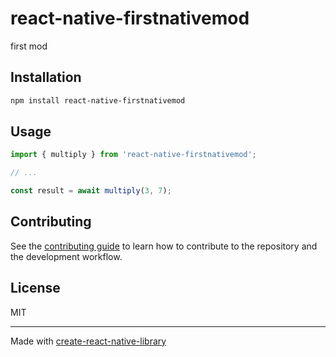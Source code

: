 # react-native-firstnativemod

first mod

## Installation

```sh
npm install react-native-firstnativemod
```

## Usage

```js
import { multiply } from 'react-native-firstnativemod';

// ...

const result = await multiply(3, 7);
```

## Contributing

See the [contributing guide](CONTRIBUTING.md) to learn how to contribute to the repository and the development workflow.

## License

MIT

---

Made with [create-react-native-library](https://github.com/callstack/react-native-builder-bob)
